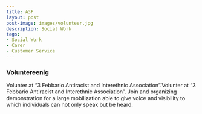 ```yaml
---
title: A3F
layout: post
post-image: images/volunteer.jpg
description: Social Work
tags:
- Social Work
- Carer
- Customer Service
---
```


### Voluntereenig









Volunter at “3 Febbario Antiracist and Interethnic Association”.Volunter at “3 Febbario Antiracist and Interethnic Association”. Join and organizing demonstration for a large mobilization able to give voice and visibility to which individuals can not only speak but be heard. 
